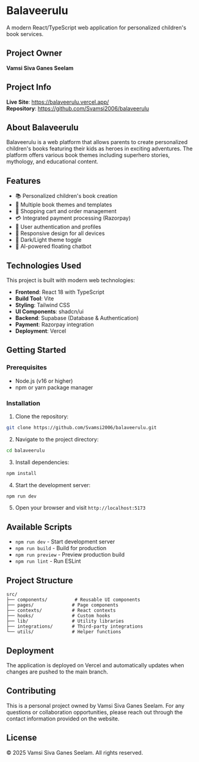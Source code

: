 # Balaveerulu

A modern React/TypeScript web application for personalized children's book services.

## Project Owner

**Vamsi Siva Ganes Seelam**

## Project Info

**Live Site**: https://balaveerulu.vercel.app/  
**Repository**: https://github.com/Svamsi2006/balaveerulu

## About Balaveerulu

Balaveerulu is a web platform that allows parents to create personalized children's books featuring their kids as heroes in exciting adventures. The platform offers various book themes including superhero stories, mythology, and educational content.

## Features

- 📚 Personalized children's book creation
- 🎨 Multiple book themes and templates
- 🛒 Shopping cart and order management
- 💳 Integrated payment processing (Razorpay)
- 👤 User authentication and profiles
- 📱 Responsive design for all devices
- 🌙 Dark/Light theme toggle
- 💬 AI-powered floating chatbot

## Technologies Used

This project is built with modern web technologies:

- **Frontend**: React 18 with TypeScript
- **Build Tool**: Vite
- **Styling**: Tailwind CSS
- **UI Components**: shadcn/ui
- **Backend**: Supabase (Database & Authentication)
- **Payment**: Razorpay integration
- **Deployment**: Vercel

## Getting Started

### Prerequisites

- Node.js (v16 or higher)
- npm or yarn package manager

### Installation

1. Clone the repository:
```sh
git clone https://github.com/Svamsi2006/balaveerulu.git
```

2. Navigate to the project directory:
```sh
cd balaveerulu
```

3. Install dependencies:
```sh
npm install
```

4. Start the development server:
```sh
npm run dev
```

5. Open your browser and visit `http://localhost:5173`

## Available Scripts

- `npm run dev` - Start development server
- `npm run build` - Build for production
- `npm run preview` - Preview production build
- `npm run lint` - Run ESLint

## Project Structure

```
src/
├── components/          # Reusable UI components
├── pages/              # Page components
├── contexts/           # React contexts
├── hooks/              # Custom hooks
├── lib/                # Utility libraries
├── integrations/       # Third-party integrations
└── utils/              # Helper functions
```

## Deployment

The application is deployed on Vercel and automatically updates when changes are pushed to the main branch.

## Contributing

This is a personal project owned by Vamsi Siva Ganes Seelam. For any questions or collaboration opportunities, please reach out through the contact information provided on the website.

## License

© 2025 Vamsi Siva Ganes Seelam. All rights reserved.
